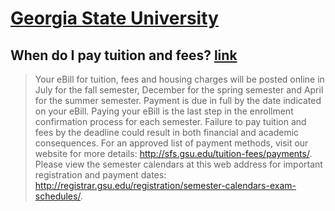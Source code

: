 # [Georgia State University](https://www.gsu.edu/)

## When do I pay tuition and fees? [link](https://gsu.my.site.com/support/s/article/When-do-I-pay-tuition-and-fees)

>Your eBill for tuition, fees and housing charges will be posted online in July for the fall semester, December for the spring semester and April for the summer semester. Payment is due in full by the date indicated on your eBill. Paying your eBill is the last step in the enrollment confirmation process for each semester. Failure to pay tuition and fees by the deadline could result in both financial and academic consequences. For an approved list of payment methods, visit our website for more details: http://sfs.gsu.edu/tuition-fees/payments/. Please view the semester calendars at this web address for important registration and payment dates: http://registrar.gsu.edu/registration/semester-calendars-exam-schedules/.
